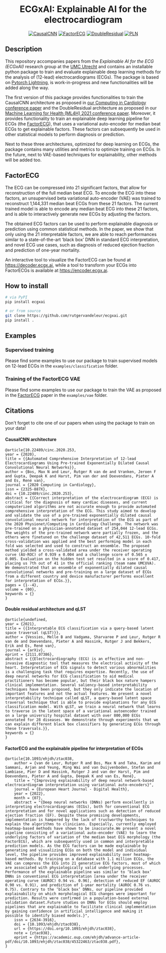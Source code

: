 <div align="center">    
 
# ECGxAI: Explainable AI for the electrocardiogram     

[![CausalCNN](https://img.shields.io/badge/conference-CausalCNN-blue.svg)](https://moody-challenge.physionet.org/2020/papers/253.pdf)
[![FactorECG](https://img.shields.io/badge/preprint-FactorECG-red.svg)](https://academic.oup.com/ehjdh/advance-article/doi/10.1093/ehjdh/ztac038/6649795?searchresult=1)
[![DoubleResidual](https://img.shields.io/badge/conference-qLST-blue.svg)](https://arxiv.org/pdf/2111.07386.pdf)
[![PLN](https://img.shields.io/badge/paper-PLN-purple.svg)](https://www.ahajournals.org/doi/full/10.1161/CIRCEP.120.009056)
   
</div>
 
## Description   
This repository accompanies papers from the *Explainable AI for the ECG (ECGxAI)* research group at the [UMC Utrecht](https://www.umcutrecht.nl/nl) and contains an installable python package to train and evaluate explainable deep learning methods for the analysis of (12-lead) electrocardiograms (ECGs). The package is based on [Pytorch Lightning](https://www.pytorchlightning.ai/), is work-in-progress and new functionalities will be added along the way.

The first version of this package provides functionalities to train the CausalCNN architecture as proposed in [our Computing in Cardiology conference paper](https://moody-challenge.physionet.org/2020/papers/253.pdf) and the DoubleResidual architecture as proposed in our [Machine Learning for Health (ML4H) 2021 conference paper](https://arxiv.org/pdf/2111.07386.pdf). Moreover, it provides functionality to train an explainable deep learning pipeline for ECGs (the [FactorECG](https://www.medrxiv.org/content/10.1101/2022.01.04.22268759v1)), that uses a variational auto-encoder for median beat ECGs to get explainable factors. These factors can subsequently be used in other statistical models to perform diagnosis or prediction.

Next to these three architectures, optimized for deep learning on ECGs, the package contains many utilities and metrics to optimize training on ECGs. In the future, next to VAE-based techniques for explainability, other methods will be added too.

## FactorECG
The ECG can be compressed into 21 significant factors, that allow for reconstruction of the full median beat ECG. To encode the ECG into these factors, an unsupervised beta variational auto-encoder (VAE) was trained to reconstruct 1,144,331 median beat ECGs from these 21 factors. The current trained model is able to encode any median beat ECG into these 21 factors, and is able to interactively generate new ECGs by adjusting the factors.

The obtained ECG factors can be used to perform explainable diagnosis or prediction using common statistical methods. In the paper, we show that only using the 21 interpretable factors, we are able to reach performances similar to a state-of-the-art ‘black box’ DNN in standard ECG interpretation, and novel ECG use cases, such as diagnosis of reduced ejection fraction and prediction of one-year mortality.

An interactive tool to visualize the FactorECG can be found at https://decoder.ecgx.ai, while a tool to transform your ECGs into FactorECGs is available at https://encoder.ecgx.ai.

## How to install   
```bash
# via PyPI
pip install ecgxai

# or from source
git clone https://github.com/rutgervandeleur/ecgxai.git
pip install .
```

## Examples
### Supervised training
Please find some examples to use our package to train supervised models on 12-lead ECGs in the `examples/classification` folder.

### Training of the FactorECG VAE
Please find some examples to use our package to train the VAE as proposed in the [FactorECG](https://www.medrxiv.org/content/10.1101/2022.01.04.22268759v1) paper in the `examples/vae` folder.


## Citations 
Don't forget to cite one of our papers when using the package to train on your data!

#### CausalCNN architecture
```
@article{10.22489/cinc.2020.253, 
year = {2020}, 
title = {{Automated Comprehensive Interpretation of 12-lead Electrocardiograms Using Pre-trained Exponentially Dilated Causal Convolutional Neural Networks}}, 
author = {Bos, Max N and Leur, Rutger R van de and Vranken, Jeroen F and Gupta, Deepak K and Harst, Pim van der and Doevendans, Pieter A and Es, René van}, 
journal = {2020 Computing in Cardiology}, 
issn = {2325-887X}, 
doi = {10.22489/cinc.2020.253}, 
abstract = {{Correct interpretation of the electrocardiogram (ECG) is critical for the diagnosis of many cardiac diseases, and current computerized algorithms are not accurate enough to provide automated comprehensive interpretation of the ECG. This study aimed to develop and validate the use of a pre-trained exponentially dilated causal convolutional neural network for interpretation of the ECG as part of the 2020 Physionet/Computing in Cardiology Challenge. The network was pre-trained on a physician-annotated dataset of 254,044 12-lead ECGs. The weights of the pre-trained network were partially frozen, and the others were finetuned on the challenge dataset of 42,511 ECGs. 10-fold cross-validation was applied and the best performing model in each fold was selected and used to construct an ensemble. The proposed method yielded a cross-validated area under the receiver operating curve (AU-ROC) of 0.939 ± 0.004 and a challenge score of 0.565 ± 0.005. Evaluation on the hidden test set resulted in a score of 0.417, placing us 7th out of 41 in the official ranking (team name UMCUVA). We demonstrated that an ensemble of exponentially dilated causal convolutional networks and pre-training on a large dataset of ECGs from a different country and device manufacturer performs excellent for interpretation of ECGs.}}, 
pages = {1--4}, 
volume = {00}, 
keywords = {}
}
```

#### Double residual architecture and qLST
```
@article{undefined, 
year = {2021}, 
title = {{Interpretable ECG classification via a query-based latent space traversal (qLST)}}, 
author = {Vessies, Melle B and Vadgama, Sharvaree P and Leur, Rutger R van de and Doevendans, Pieter A and Hassink, Rutger J and Bekkers, Erik and Es, René van}, 
journal = {arXiv}, 
eprint = {2111.07386}, 
abstract = {{Electrocardiography (ECG) is an effective and non-invasive diagnostic tool that measures the electrical activity of the heart. Interpretation of ECG signals to detect various abnormalities is a challenging task that requires expertise. Recently, the use of deep neural networks for ECG classification to aid medical practitioners has become popular, but their black box nature hampers clinical implementation. Several saliency-based interpretability techniques have been proposed, but they only indicate the location of important features and not the actual features. We present a novel interpretability technique called qLST, a query-based latent space traversal technique that is able to provide explanations for any ECG classification model. With qLST, we train a neural network that learns to traverse in the latent space of a variational autoencoder trained on a large university hospital dataset with over 800,000 ECGs annotated for 28 diseases. We demonstrate through experiments that we can explain different black box classifiers by generating ECGs through these traversals.}}, 
keywords = {}
}
```

#### FactorECG and the explainable pipeline for interpretation of ECGs
```
@article{10.1093/ehjdh/ztac038,
    author = {van de Leur, Rutger R and Bos, Max N and Taha, Karim and Sammani, Arjan and Yeung, Ming Wai and van Duijvenboden, Stefan and Lambiase, Pier D and Hassink, Rutger J and van der Harst, Pim and Doevendans, Pieter A and Gupta, Deepak K and van Es, René},
    title = "{Improving explainability of deep neural network-based electrocardiogram interpretation using variational auto-encoders}",
    journal = {European Heart Journal - Digital Health},
    year = {2022},
    month = {07},
    abstract = "{Deep neural networks (DNNs) perform excellently in interpreting electrocardiograms (ECGs), both for conventional ECG interpretation and for novel applications such as detection of reduced ejection fraction (EF). Despite these promising developments, implementation is hampered by the lack of trustworthy techniques to explain the algorithms to clinicians. Especially, currently employed heatmap-based methods have shown to be inaccurate.We present a novel pipeline consisting of a variational auto-encoder (VAE) to learn the underlying factors of variation of the median beat ECG morphology (the FactorECG), which are subsequently used in common and interpretable prediction models. As the ECG factors can be made explainable by generating and visualizing ECGs on both the model and individual level, the pipeline provides improved explainability over heatmap-based methods. By training on a database with 1.1 million ECGs, the VAE can compress the ECG into 21 generative ECG factors, most of which are associated with physiologically valid underlying processes. Performance of the explainable pipeline was similar to ‘black box’ DNNs in conventional ECG interpretation [area under the receiver operating curve (AUROC) 0.94 vs. 0.96], detection of reduced EF (AUROC 0.90 vs. 0.91), and prediction of 1-year mortality (AUROC 0.76 vs. 0.75). Contrary to the ‘black box’ DNNs, our pipeline provided explainability on which morphological ECG changes were important for prediction. Results were confirmed in a population-based external validation dataset.Future studies on DNNs for ECGs should employ pipelines that are explainable to facilitate clinical implementation by gaining confidence in artificial intelligence and making it possible to identify biased models.}",
    issn = {2634-3916},
    doi = {10.1093/ehjdh/ztac038},
    url = {https://doi.org/10.1093/ehjdh/ztac038},
    note = {ztac038},
    eprint = {https://academic.oup.com/ehjdh/advance-article-pdf/doi/10.1093/ehjdh/ztac038/45322463/ztac038.pdf},
}
```   
